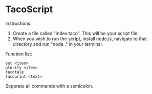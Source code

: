 # TacoScript

Instructions:

1) Create a file called "index.taco". This will be your script file.
2) When you wish to run the script, install node.js, navigate to that directory and run "node ." in your terminal.

Function list:

    eat <item>
    glorify <item>
    tacotale
    tacoprint <text>

Seperate all commands with a semicolon.
